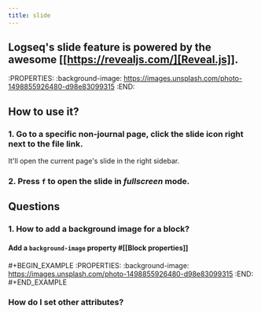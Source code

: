 ```yaml
---
title: slide
---
```


## Logseq's slide feature is powered by the awesome [[https://revealjs.com/][Reveal.js]].
:PROPERTIES:
:background-image: https://images.unsplash.com/photo-1498855926480-d98e83099315 
:END:
## **How to use it?**
### 1. Go to a specific non-journal page, click the slide icon right next to the file link.
It'll open the current page's slide in the right sidebar.
### 2. Press `f` to open the slide in _fullscreen_ mode.
## **Questions**
### 1. How to add a background image for a block?
#### Add a `background-image` property #[[Block properties]] 
#+BEGIN_EXAMPLE
:PROPERTIES:
:background-image: https://images.unsplash.com/photo-1498855926480-d98e83099315 
:END:
#+END_EXAMPLE
### How do I set other attributes?
####
